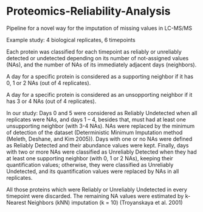 # Proteomics-Reliability-Analysis
Pipeline for a novel way for the imputation of missing values in LC-MS/MS

Example study: 4 biological replicates, 6 timepoints

Each protein was classified for each timepoint as reliably or unreliably detected or undetected depending on its number of not-assigned values (NAs), and the number of NAs of its immediately adjacent days (neighbors). 

A day for a specific protein is considered as a supporting neighbor if it has 0, 1 or 2 NAs (out of 4 replicates). 

A day for a specific protein is considered as an unsopporting neighbor if it has 3 or 4 NAs (out of 4 replicates).

In our study: 
Days 0 and 5 were considered as Reliably Undetected when all replicates were NAs, and days 1 – 4, besides that, must had at least one unsupporting neighbor (with 3-4 NAs). NAs were replaced by the minimum of detection of the dataset (Deterministic Minimum Imputation method (Meleth, Deshane, and Kim 2005)). 
Days with one or no NAs were defined as Reliably Detected and their abundance values were kept. 
Finally, days with two or more NAs were classified as Unreliably Detected when they had at least one supporting neighbor (with 0, 1 or 2 NAs), keeping their quantification values; otherwise, they were classified as Unreliably Undetected, and its quantification values were replaced by NAs in all replicates. 

All those proteins which were Reliably or Unreliably Undetected in every timepoint were discarded. The remaining NA values were estimated by k-Nearest Neighbors (kNN) imputation (k = 10) (Troyanskaya et al. 2001) 

